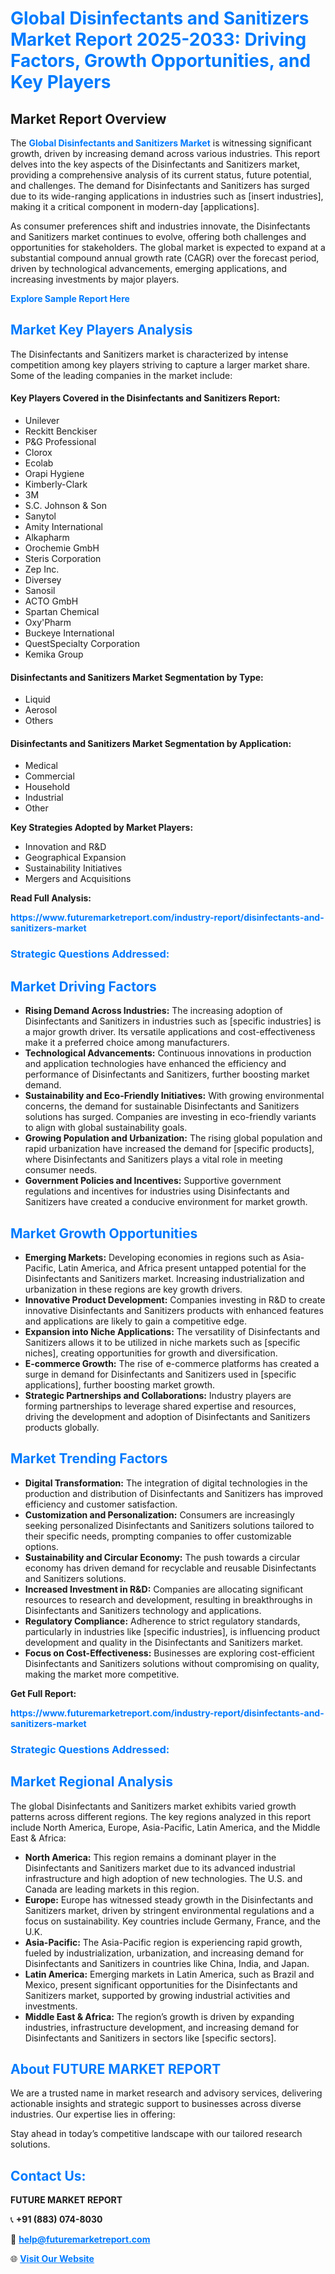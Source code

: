 <h1 style="color: #007BFF;">Global Disinfectants and Sanitizers Market Report 2025-2033: Driving Factors, Growth Opportunities, and Key Players</h1>

<section id="overview">
<h2>Market Report Overview</h2>
<p>The <a href="https://www.futuremarketreport.com/industry-report/disinfectants-and-sanitizers-market" style="color: #007BFF; text-decoration: none;"><strong>Global Disinfectants and Sanitizers Market</strong></a> is witnessing significant growth, driven by increasing demand across various industries. This report delves into the key aspects of the Disinfectants and Sanitizers market, providing a comprehensive analysis of its current status, future potential, and challenges. The demand for Disinfectants and Sanitizers has surged due to its wide-ranging applications in industries such as [insert industries], making it a critical component in modern-day [applications].</p>
<p>As consumer preferences shift and industries innovate, the Disinfectants and Sanitizers market continues to evolve, offering both challenges and opportunities for stakeholders. The global market is expected to expand at a substantial compound annual growth rate (CAGR) over the forecast period, driven by technological advancements, emerging applications, and increasing investments by major players.</p>
</section>

<section id="overview">
<p><a href="https://www.futuremarketreport.com/request-sample/reportId=45551" style="color: #007BFF; text-decoration: none;"><strong>Explore Sample Report Here</strong></a></p>
</section>

<section id="key-players">
<h2 style="color: #007BFF;">Market Key Players Analysis</h2>
<p>The Disinfectants and Sanitizers market is characterized by intense competition among key players striving to capture a larger market share. Some of the leading companies in the market include:</p>
<h4>Key Players Covered in the Disinfectants and Sanitizers Report:</h4>
<ul><li>Unilever</li><li>Reckitt Benckiser</li><li>P&amp;G Professional</li><li>Clorox</li><li>Ecolab</li><li>Orapi Hygiene</li><li>Kimberly-Clark</li><li>3M</li><li>S.C. Johnson &amp; Son</li><li>Sanytol</li><li>Amity International</li><li>Alkapharm</li><li>Orochemie GmbH</li><li>Steris Corporation</li><li>Zep Inc.</li><li>Diversey</li><li>Sanosil</li><li>ACTO GmbH</li><li>Spartan Chemical</li><li>Oxy&#039;Pharm</li><li>Buckeye International</li><li>QuestSpecialty Corporation</li><li>Kemika Group</li></ul>
<h4>Disinfectants and Sanitizers Market Segmentation by Type:</h4>
<ul><li>Liquid</li><li>Aerosol</li><li>Others</li></ul>

<h4>Disinfectants and Sanitizers Market Segmentation by Application:</h4>
<ul><li>Medical</li><li>Commercial</li><li>Household</li><li>Industrial</li><li>Other</li></ul>
<p><strong>Key Strategies Adopted by Market Players:</strong></p>
<ul>
<li>Innovation and R&D</li>
<li>Geographical Expansion</li>
<li>Sustainability Initiatives</li>
<li>Mergers and Acquisitions</li>
</ul>
</section>

<section>
<p><strong>Read Full Analysis: </strong></p><a href="https://www.futuremarketreport.com/industry-report/disinfectants-and-sanitizers-market" style="color: #007BFF; text-decoration: none;"><strong>https://www.futuremarketreport.com/industry-report/disinfectants-and-sanitizers-market</strong></a>
<h3 style="color: #007BFF;">Strategic Questions Addressed:</h3>
</section>

<section id="driving-factors">
<h2 style="color: #007BFF;">Market Driving Factors</h2>
<ul>
<li><strong>Rising Demand Across Industries:</strong> The increasing adoption of Disinfectants and Sanitizers in industries such as [specific industries] is a major growth driver. Its versatile applications and cost-effectiveness make it a preferred choice among manufacturers.</li>
<li><strong>Technological Advancements:</strong> Continuous innovations in production and application technologies have enhanced the efficiency and performance of Disinfectants and Sanitizers, further boosting market demand.</li>
<li><strong>Sustainability and Eco-Friendly Initiatives:</strong> With growing environmental concerns, the demand for sustainable Disinfectants and Sanitizers solutions has surged. Companies are investing in eco-friendly variants to align with global sustainability goals.</li>
<li><strong>Growing Population and Urbanization:</strong> The rising global population and rapid urbanization have increased the demand for [specific products], where Disinfectants and Sanitizers plays a vital role in meeting consumer needs.</li>
<li><strong>Government Policies and Incentives:</strong> Supportive government regulations and incentives for industries using Disinfectants and Sanitizers have created a conducive environment for market growth.</li>
</ul>
</section>

<section id="growth-opportunities">
<h2 style="color: #007BFF;">Market Growth Opportunities</h2>
<ul>
<li><strong>Emerging Markets:</strong> Developing economies in regions such as Asia-Pacific, Latin America, and Africa present untapped potential for the Disinfectants and Sanitizers market. Increasing industrialization and urbanization in these regions are key growth drivers.</li>
<li><strong>Innovative Product Development:</strong> Companies investing in R&D to create innovative Disinfectants and Sanitizers products with enhanced features and applications are likely to gain a competitive edge.</li>
<li><strong>Expansion into Niche Applications:</strong> The versatility of Disinfectants and Sanitizers allows it to be utilized in niche markets such as [specific niches], creating opportunities for growth and diversification.</li>
<li><strong>E-commerce Growth:</strong> The rise of e-commerce platforms has created a surge in demand for Disinfectants and Sanitizers used in [specific applications], further boosting market growth.</li>
<li><strong>Strategic Partnerships and Collaborations:</strong> Industry players are forming partnerships to leverage shared expertise and resources, driving the development and adoption of Disinfectants and Sanitizers products globally.</li>
</ul>
</section>

<section id="trending-factors">
<h2 style="color: #007BFF;">Market Trending Factors</h2>
<ul>
<li><strong>Digital Transformation:</strong> The integration of digital technologies in the production and distribution of Disinfectants and Sanitizers has improved efficiency and customer satisfaction.</li>
<li><strong>Customization and Personalization:</strong> Consumers are increasingly seeking personalized Disinfectants and Sanitizers solutions tailored to their specific needs, prompting companies to offer customizable options.</li>
<li><strong>Sustainability and Circular Economy:</strong> The push towards a circular economy has driven demand for recyclable and reusable Disinfectants and Sanitizers solutions.</li>
<li><strong>Increased Investment in R&D:</strong> Companies are allocating significant resources to research and development, resulting in breakthroughs in Disinfectants and Sanitizers technology and applications.</li>
<li><strong>Regulatory Compliance:</strong> Adherence to strict regulatory standards, particularly in industries like [specific industries], is influencing product development and quality in the Disinfectants and Sanitizers market.</li>
<li><strong>Focus on Cost-Effectiveness:</strong> Businesses are exploring cost-efficient Disinfectants and Sanitizers solutions without compromising on quality, making the market more competitive.</li>
</ul>
</section>

<section>
<p><strong>Get Full Report: </strong></p><a href="https://www.futuremarketreport.com/industry-report/disinfectants-and-sanitizers-market" style="color: #007BFF; text-decoration: none;"><strong>https://www.futuremarketreport.com/industry-report/disinfectants-and-sanitizers-market</strong></a>
<h3 style="color: #007BFF;">Strategic Questions Addressed:</h3>
</section>


<section id="regional-analysis">
<h2 style="color: #007BFF;">Market Regional Analysis</h2>
<p>The global Disinfectants and Sanitizers market exhibits varied growth patterns across different regions. The key regions analyzed in this report include North America, Europe, Asia-Pacific, Latin America, and the Middle East & Africa:</p>
<ul>
<li><strong>North America:</strong> This region remains a dominant player in the Disinfectants and Sanitizers market due to its advanced industrial infrastructure and high adoption of new technologies. The U.S. and Canada are leading markets in this region.</li>
<li><strong>Europe:</strong> Europe has witnessed steady growth in the Disinfectants and Sanitizers market, driven by stringent environmental regulations and a focus on sustainability. Key countries include Germany, France, and the U.K.</li>
<li><strong>Asia-Pacific:</strong> The Asia-Pacific region is experiencing rapid growth, fueled by industrialization, urbanization, and increasing demand for Disinfectants and Sanitizers in countries like China, India, and Japan.</li>
<li><strong>Latin America:</strong> Emerging markets in Latin America, such as Brazil and Mexico, present significant opportunities for the Disinfectants and Sanitizers market, supported by growing industrial activities and investments.</li>
<li><strong>Middle East & Africa:</strong> The region’s growth is driven by expanding industries, infrastructure development, and increasing demand for Disinfectants and Sanitizers in sectors like [specific sectors].</li>
</ul>
</section>

<footer>
<h2 style="color: #007BFF;">About FUTURE MARKET REPORT</h2>
<p>We are a trusted name in market research and advisory services, delivering actionable insights and strategic support to businesses across diverse industries. Our expertise lies in offering:</p>

<p>Stay ahead in today’s competitive landscape with our tailored research solutions.</p>

<h2 style="color: #007BFF;">Contact Us:</h2>
<p><strong>FUTURE MARKET REPORT</strong></p>
<p>📞 <strong>+91 (883) 074-8030</strong></p>
<p>📧 <strong><a href="mailto:help@futuremarketreport.com" style="color: #007BFF;">help@futuremarketreport.com</a></strong></p>
<p>🌐 <strong><a href="https://www.futuremarketreport.com/" style="color: #007BFF;">Visit Our Website</a></strong></p>
</footer>